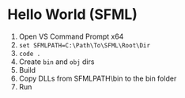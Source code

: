 # Hello World (SFML)

1. Open VS Command Prompt x64
2. `set SFMLPATH=C:\Path\To\SFML\Root\Dir`
3. `code .`
4. Create `bin` and `obj` dirs
5. Build
6. Copy DLLs from SFMLPATH\bin to the bin folder
7. Run